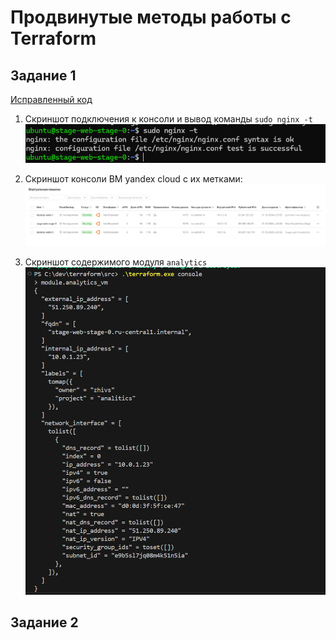 # Продвинутые методы работы с Terraform

## Задание 1

[Исправленный код](./task1/)

1. Cкриншот подключения к консоли и вывод команды `sudo nginx -t`
![Задание 1 ](images/3.png)

2. Cкриншот консоли ВМ yandex cloud с их метками:
![Задание 1 ](images/2.png)

3. Cкриншот содержимого модуля `analytics`
![Задание 1 ](images/1.png)

## Задание 2